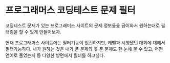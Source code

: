# 프로그래머스 코딩테스트 문제 필터

코딩테스트 문제가 있는 프로그래머스 사이트의 문제 정보들을 긁어와서 원하는대로 필터링을 할 수 있게 만들어보자.  

현재 프로그래머스 사이트에는 필터기능이 있긴하지만, 레벨과 시행됐던 대회에 대해서 필터가능하다. 내가 원하는 것은 내가 푼 문제와 못 푼 문제도 한 눈에 볼 수 있고, 어떤 언어로 풀었는지 등 다양한 방면에서 필터를 하고싶다.


